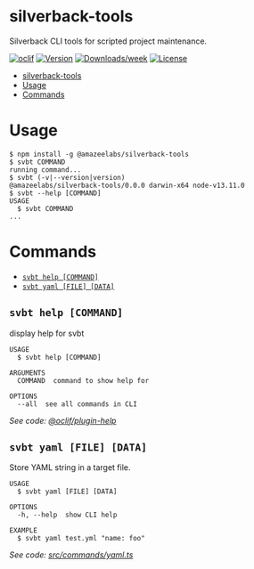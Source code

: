 # silverback-tools

Silverback CLI tools for scripted project maintenance.

[![oclif](https://img.shields.io/badge/cli-oclif-brightgreen.svg)](https://oclif.io)
[![Version](https://img.shields.io/npm/v/silverback-tools.svg)](https://npmjs.org/package/silverback-tools)
[![Downloads/week](https://img.shields.io/npm/dw/silverback-tools.svg)](https://npmjs.org/package/silverback-tools)
[![License](https://img.shields.io/npm/l/silverback-tools.svg)](https://github.com/AmazeeLabs/silverback-tools/blob/master/package.json)

<!-- toc -->

- [silverback-tools](#silverback-tools)
- [Usage](#usage)
- [Commands](#commands)
<!-- tocstop -->

# Usage

<!-- usage -->

```sh-session
$ npm install -g @amazeelabs/silverback-tools
$ svbt COMMAND
running command...
$ svbt (-v|--version|version)
@amazeelabs/silverback-tools/0.0.0 darwin-x64 node-v13.11.0
$ svbt --help [COMMAND]
USAGE
  $ svbt COMMAND
...
```

<!-- usagestop -->

# Commands

<!-- commands -->

- [`svbt help [COMMAND]`](#svbt-help-command)
- [`svbt yaml [FILE] [DATA]`](#svbt-yaml-file-data)

## `svbt help [COMMAND]`

display help for svbt

```
USAGE
  $ svbt help [COMMAND]

ARGUMENTS
  COMMAND  command to show help for

OPTIONS
  --all  see all commands in CLI
```

_See code: [@oclif/plugin-help](https://github.com/oclif/plugin-help/blob/v2.2.3/src/commands/help.ts)_

## `svbt yaml [FILE] [DATA]`

Store YAML string in a target file.

```
USAGE
  $ svbt yaml [FILE] [DATA]

OPTIONS
  -h, --help  show CLI help

EXAMPLE
  $ svbt yaml test.yml "name: foo"
```

_See code: [src/commands/yaml.ts](https://github.com/AmazeeLabs/silverback-tools/blob/v0.0.0/src/commands/yaml.ts)_

<!-- commandsstop -->
